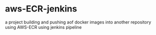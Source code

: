 # aws-ECR-jenkins
a project building and pushing aof docker images into another repository using AWS-ECR using jenkins pipeline
